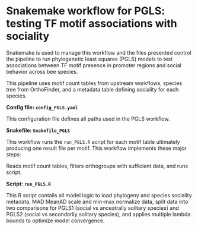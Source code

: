 # Snakemake workflow for PGLS: testing TF motif associations with sociality

Snakemake is used to manage this workflow and the files presented control the pipeline to run phylogenetic least squares (PGLS) models to test associations between TF motif presence in promoter regions and social behavior across bee species. 

This pipeline uses motif count tables from upstream workflows, species tree from OrthoFinder, and a metadata table defining sociality for each species. 

**Config file: `config_PGLS.yaml`**

This configuration file defines all paths used in the PGLS workflow. 

**Snakefile: `Snakefile_PGLS`**

This workflow runs the `run_PGLS.R` script for each motif table ultimately producing one result file per motif. This workflow implements these major steps: 

Reads motif count tables, filters orthogroups with sufficient data, and runs script.

**Script: `run_PGLS.R`**

This R script contails all model logic to load phylogeny and species sociality metadata, MAD MeanAD scale and min-max normalize data, split data into two comparisons for PGLS1 (social vs ancestrally solitary species) and PGLS2 (social vs secondarily solitary species), and applies multiple lambda bounds to optimize model convergence.

